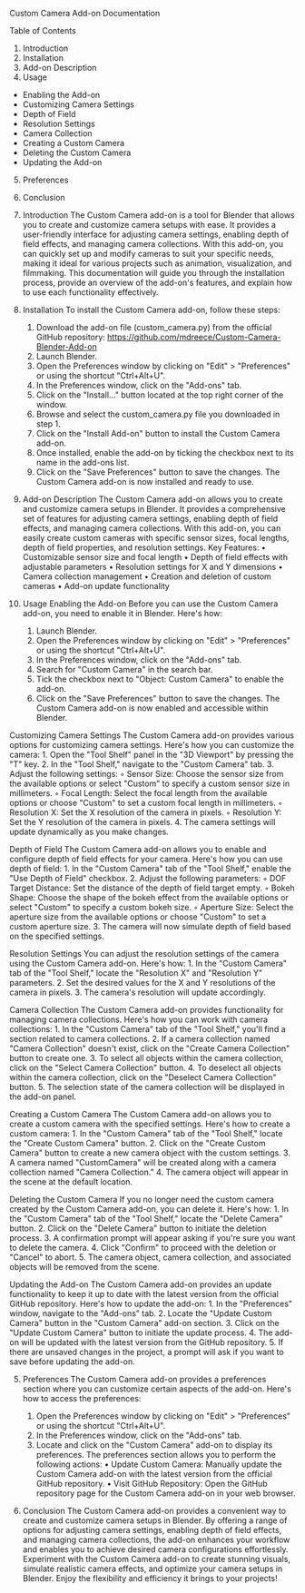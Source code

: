 Custom Camera Add-on Documentation

Table of Contents
1. Introduction
2. Installation
3. Add-on Description
4. Usage
  - Enabling the Add-on
  - Customizing Camera Settings
  - Depth of Field
  - Resolution Settings
  - Camera Collection
  - Creating a Custom Camera
  - Deleting the Custom Camera
  - Updating the Add-on
5. Preferences
6. Conclusion


 
1. Introduction
The Custom Camera add-on is a tool for Blender that allows you to create and customize camera setups with ease. It provides a user-friendly interface for adjusting camera settings, enabling depth of field effects, and managing camera collections. With this add-on, you can quickly set up and modify cameras to suit your specific needs, making it ideal for various projects such as animation, visualization, and filmmaking.
This documentation will guide you through the installation process, provide an overview of the add-on's features, and explain how to use each functionality effectively.

2. Installation
To install the Custom Camera add-on, follow these steps:
    1. Download the add-on file (custom_camera.py) from the official GitHub repository: https://github.com/mdreece/Custom-Camera-Blender-Add-on
    2. Launch Blender.
    3. Open the Preferences window by clicking on "Edit" > "Preferences" or using the shortcut "Ctrl+Alt+U".
    4. In the Preferences window, click on the "Add-ons" tab.
    5. Click on the "Install..." button located at the top right corner of the window.
    6. Browse and select the custom_camera.py file you downloaded in step 1.
    7. Click on the "Install Add-on" button to install the Custom Camera add-on.
    8. Once installed, enable the add-on by ticking the checkbox next to its name in the add-ons list.
    9. Click on the "Save Preferences" button to save the changes.
The Custom Camera add-on is now installed and ready to use.

3. Add-on Description
The Custom Camera add-on allows you to create and customize camera setups in Blender. It provides a comprehensive set of features for adjusting camera settings, enabling depth of field effects, and managing camera collections. With this add-on, you can easily create custom cameras with specific sensor sizes, focal lengths, depth of field properties, and resolution settings.
Key Features:
    • Customizable sensor size and focal length
    • Depth of field effects with adjustable parameters
    • Resolution settings for X and Y dimensions
    • Camera collection management
    • Creation and deletion of custom cameras
    • Add-on update functionality

4. Usage
Enabling the Add-on
Before you can use the Custom Camera add-on, you need to enable it in Blender. Here's how:
    1. Launch Blender.
    2. Open the Preferences window by clicking on "Edit" > "Preferences" or using the shortcut "Ctrl+Alt+U".
    3. In the Preferences window, click on the "Add-ons" tab.
    4. Search for "Custom Camera" in the search bar.
    5. Tick the checkbox next to "Object: Custom Camera" to enable the add-on.
    6. Click on the "Save Preferences" button to save the changes.
The Custom Camera add-on is now enabled and accessible within Blender.

Customizing Camera Settings
The Custom Camera add-on provides various options for customizing camera settings. Here's how you can customize the camera:
    1. Open the "Tool Shelf" panel in the "3D Viewport" by pressing the "T" key.
    2. In the "Tool Shelf," navigate to the "Custom Camera" tab.
    3. Adjust the following settings:
        ◦ Sensor Size: Choose the sensor size from the available options or select "Custom" to specify a custom sensor size in millimeters.
        ◦ Focal Length: Select the focal length from the available options or choose "Custom" to set a custom focal length in millimeters.
        ◦ Resolution X: Set the X resolution of the camera in pixels.
        ◦ Resolution Y: Set the Y resolution of the camera in pixels.
    4. The camera settings will update dynamically as you make changes.

Depth of Field
The Custom Camera add-on allows you to enable and configure depth of field effects for your camera. Here's how you can use depth of field:
    1. In the "Custom Camera" tab of the "Tool Shelf," enable the "Use Depth of Field" checkbox.
    2. Adjust the following parameters:
        ◦ DOF Target Distance: Set the distance of the depth of field target empty.
        ◦ Bokeh Shape: Choose the shape of the bokeh effect from the available options or select "Custom" to specify a custom bokeh size.
        ◦ Aperture Size: Select the aperture size from the available options or choose "Custom" to set a custom aperture size.
    3. The camera will now simulate depth of field based on the specified settings.

Resolution Settings
You can adjust the resolution settings of the camera using the Custom Camera add-on. Here's how:
    1. In the "Custom Camera" tab of the "Tool Shelf," locate the "Resolution X" and "Resolution Y" parameters.
    2. Set the desired values for the X and Y resolutions of the camera in pixels.
    3. The camera's resolution will update accordingly.

Camera Collection
The Custom Camera add-on provides functionality for managing camera collections. Here's how you can work with camera collections:
    1. In the "Custom Camera" tab of the "Tool Shelf," you'll find a section related to camera collections.
    2. If a camera collection named "Camera Collection" doesn't exist, click on the "Create Camera Collection" button to create one.
    3. To select all objects within the camera collection, click on the "Select Camera Collection" button.
    4. To deselect all objects within the camera collection, click on the "Deselect Camera Collection" button.
    5. The selection state of the camera collection will be displayed in the add-on panel.

Creating a Custom Camera
The Custom Camera add-on allows you to create a custom camera with the specified settings. Here's how to create a custom camera:
    1. In the "Custom Camera" tab of the "Tool Shelf," locate the "Create Custom Camera" button.
    2. Click on the "Create Custom Camera" button to create a new camera object with the custom settings.
    3. A camera named "CustomCamera" will be created along with a camera collection named "Camera Collection."
    4. The camera object will appear in the scene at the default location.

Deleting the Custom Camera
If you no longer need the custom camera created by the Custom Camera add-on, you can delete it. Here's how:
    1. In the "Custom Camera" tab of the "Tool Shelf," locate the "Delete Camera" button.
    2. Click on the "Delete Camera" button to initiate the deletion process.
    3. A confirmation prompt will appear asking if you're sure you want to delete the camera.
    4. Click "Confirm" to proceed with the deletion or "Cancel" to abort.
    5. The camera object, camera collection, and associated objects will be removed from the scene.

Updating the Add-on
The Custom Camera add-on provides an update functionality to keep it up to date with the latest version from the official GitHub repository. Here's how to update the add-on:
    1. In the "Preferences" window, navigate to the "Add-ons" tab.
    2. Locate the "Update Custom Camera" button in the "Custom Camera" add-on section.
    3. Click on the "Update Custom Camera" button to initiate the update process.
    4. The add-on will be updated with the latest version from the GitHub repository.
    5. If there are unsaved changes in the project, a prompt will ask if you want to save before updating the add-on.

5. Preferences
The Custom Camera add-on provides a preferences section where you can customize certain aspects of the add-on. Here's how to access the preferences:
    1. Open the Preferences window by clicking on "Edit" > "Preferences" or using the shortcut "Ctrl+Alt+U".
    2. In the Preferences window, click on the "Add-ons" tab.
    3. Locate and click on the "Custom Camera" add-on to display its preferences.
The preferences section allows you to perform the following actions:
    • Update Custom Camera: Manually update the Custom Camera add-on with the latest version from the official GitHub repository.
    • Visit GitHub Repository: Open the GitHub repository page for the Custom Camera add-on in your web browser.

6. Conclusion
The Custom Camera add-on provides a convenient way to create and customize camera setups in Blender. By offering a range of options for adjusting camera settings, enabling depth of field effects, and managing camera collections, the add-on enhances your workflow and enables you to achieve desired camera configurations effortlessly.
Experiment with the Custom Camera add-on to create stunning visuals, simulate realistic camera effects, and optimize your camera setups in Blender. Enjoy the flexibility and efficiency it brings to your projects!
